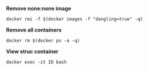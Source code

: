 **Remove none:none image**

```
docker rmi -f $(docker images -f "dangling=true" -q)
```

**Remove all containers**
```
docker rm $(docker ps -a -q)
```

**View struc container**
```
docker exec -it ID bash
```

